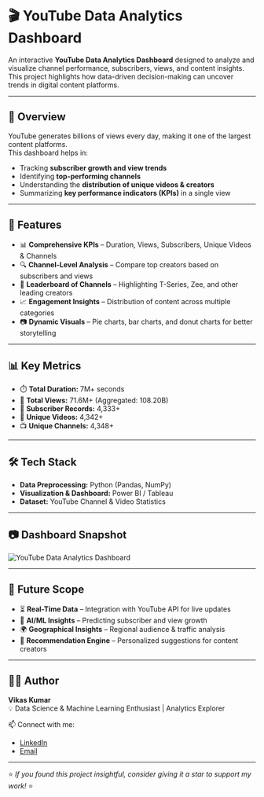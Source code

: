 # 🎬 YouTube Data Analytics Dashboard  

An interactive **YouTube Data Analytics Dashboard** designed to analyze and visualize channel performance, subscribers, views, and content insights.  
This project highlights how data-driven decision-making can uncover trends in digital content platforms.  

---

## 📌 Overview  

YouTube generates billions of views every day, making it one of the largest content platforms.  
This dashboard helps in:  
- Tracking **subscriber growth and view trends**  
- Identifying **top-performing channels**  
- Understanding the **distribution of unique videos & creators**  
- Summarizing **key performance indicators (KPIs)** in a single view  

---

## 🚀 Features  

- 📊 **Comprehensive KPIs** – Duration, Views, Subscribers, Unique Videos & Channels  
- 🔍 **Channel-Level Analysis** – Compare top creators based on subscribers and views  
- 🥇 **Leaderboard of Channels** – Highlighting T-Series, Zee, and other leading creators  
- 📈 **Engagement Insights** – Distribution of content across multiple categories  
- 📷 **Dynamic Visuals** – Pie charts, bar charts, and donut charts for better storytelling  

---

## 📊 Key Metrics  

- ⏱️ **Total Duration:** 7M+ seconds  
- 👀 **Total Views:** 71.6M+ (Aggregated: 108.20B)  
- 👥 **Subscriber Records:** 4,333+  
- 🎥 **Unique Videos:** 4,342+  
- 📺 **Unique Channels:** 4,348+  

---

## 🛠️ Tech Stack  

- **Data Preprocessing:** Python (Pandas, NumPy)  
- **Visualization & Dashboard:** Power BI / Tableau  
- **Dataset:** YouTube Channel & Video Statistics  

---

## 📷 Dashboard Snapshot  

![YouTube Data Analytics Dashboard](![photo_2025-08-24_14-28-03](https://github.com/user-attachments/assets/0efb3367-9eca-42db-be71-f8df56dd8466)
)  

---

## 🔮 Future Scope  

- ⏳ **Real-Time Data** – Integration with YouTube API for live updates  
- 🤖 **AI/ML Insights** – Predicting subscriber and view growth  
- 🌍 **Geographical Insights** – Regional audience & traffic analysis  
- 🎯 **Recommendation Engine** – Personalized suggestions for content creators  

---

## 👨‍💻 Author  

**Vikas Kumar**  
💡 Data Science & Machine Learning Enthusiast | Analytics Explorer  

📫 Connect with me:  
- [LinkedIn](#https://www.linkedin.com/in/vikas-kumar22/)    
- [Email](#vkviki0786@gmail.com)  

---

⭐ *If you found this project insightful, consider giving it a star to support my work!* ⭐
